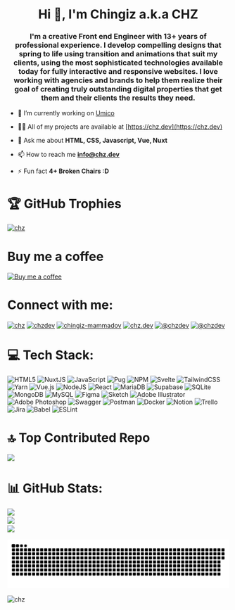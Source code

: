 <h1 align="center">Hi 👋, I'm Chingiz a.k.a CHZ</h1>
<h3 align="center">I'm a creative Front end Engineer with 13+ years of professional experience. I develop compelling designs that spring to life using transition and animations that suit my clients, using the most sophisticated technologies available today for fully interactive and responsive websites. I love working with agencies and brands to help them realize their goal of creating truly outstanding digital properties that get them and their clients the results they need.</h3>

- 🔭 I’m currently working on [Umico](https://umico.az)

- 👨‍💻 All of my projects are available at [https://chz.dev](https://chz.dev)

- 💬 Ask me about **HTML, CSS, Javascript, Vue, Nuxt**

- 📫 How to reach me **info@chz.dev**

- ⚡ Fun fact **4+ Broken Chairs :D**

# 🏆 GitHub Trophies
<p align="left"> <a href="https://github.com/ryo-ma/github-profile-trophy"><img src="https://github-profile-trophy.vercel.app/?username=chz" alt="chz" /></a> </p>

# Buy me a coffee
<a href="https://bmc.link/chzdev" target="blank"><img align="center" src="https://cdn-icons-png.flaticon.com/128/1047/1047462.png" alt="Buy me a coffee" height="40" width="40" /></a>

# Connect with me:
<p align="left">
<a href="https://dev.to/chz" target="blank"><img align="center" src="https://raw.githubusercontent.com/rahuldkjain/github-profile-readme-generator/master/src/images/icons/Social/devto.svg" alt="chz" height="30" width="40" /></a>
<a href="https://twitter.com/chzdev" target="blank"><img align="center" src="https://raw.githubusercontent.com/rahuldkjain/github-profile-readme-generator/master/src/images/icons/Social/twitter.svg" alt="chzdev" height="30" width="40" /></a>
<a href="https://linkedin.com/in/chingiz-mammadov" target="blank"><img align="center" src="https://raw.githubusercontent.com/rahuldkjain/github-profile-readme-generator/master/src/images/icons/Social/linked-in-alt.svg" alt="chingiz-mammadov" height="30" width="40" /></a>
<a href="https://fb.com/chz.dev" target="blank"><img align="center" src="https://raw.githubusercontent.com/rahuldkjain/github-profile-readme-generator/master/src/images/icons/Social/facebook.svg" alt="chz.dev" height="30" width="40" /></a>
<a href="https://medium.com/@chzdev" target="blank"><img align="center" src="https://raw.githubusercontent.com/rahuldkjain/github-profile-readme-generator/master/src/images/icons/Social/medium.svg" alt="@chzdev" height="30" width="40" /></a>
<a href="https://youtube.com/@chzdev" target="blank"><img align="center" src="https://raw.githubusercontent.com/rahuldkjain/github-profile-readme-generator/master/src/images/icons/Social/youtube.svg" alt="@chzdev" height="30" width="40" /></a>
</p>

# 💻 Tech Stack:
![HTML5](https://img.shields.io/badge/html5-%23E34F26.svg?style=for-the-badge&logo=html5&logoColor=white) ![NuxtJS](https://img.shields.io/badge/Nuxt-black?style=for-the-badge&logo=nuxt.js&logoColor=white) ![JavaScript](https://img.shields.io/badge/javascript-%23323330.svg?style=for-the-badge&logo=javascript&logoColor=%23F7DF1E) ![Pug](https://img.shields.io/badge/Pug-FFF?style=for-the-badge&logo=pug&logoColor=A86454) ![NPM](https://img.shields.io/badge/NPM-%23000000.svg?style=for-the-badge&logo=npm&logoColor=white) ![Svelte](https://img.shields.io/badge/svelte-%23f1413d.svg?style=for-the-badge&logo=svelte&logoColor=white) ![TailwindCSS](https://img.shields.io/badge/tailwindcss-%2338B2AC.svg?style=for-the-badge&logo=tailwind-css&logoColor=white) ![Yarn](https://img.shields.io/badge/yarn-%232C8EBB.svg?style=for-the-badge&logo=yarn&logoColor=white) ![Vue.js](https://img.shields.io/badge/vuejs-%2335495e.svg?style=for-the-badge&logo=vuedotjs&logoColor=%234FC08D) ![NodeJS](https://img.shields.io/badge/node.js-6DA55F?style=for-the-badge&logo=node.js&logoColor=white) ![React](https://img.shields.io/badge/react-%2320232a.svg?style=for-the-badge&logo=react&logoColor=%2361DAFB) ![MariaDB](https://img.shields.io/badge/MariaDB-003545?style=for-the-badge&logo=mariadb&logoColor=white) 	![Supabase](https://img.shields.io/badge/Supabase-3ECF8E?style=for-the-badge&logo=supabase&logoColor=white) ![SQLite](https://img.shields.io/badge/sqlite-%2307405e.svg?style=for-the-badge&logo=sqlite&logoColor=white) ![MongoDB](https://img.shields.io/badge/MongoDB-%234ea94b.svg?style=for-the-badge&logo=mongodb&logoColor=white) ![MySQL](https://img.shields.io/badge/mysql-%2300f.svg?style=for-the-badge&logo=mysql&logoColor=white) 	![Figma](https://img.shields.io/badge/figma-%23F24E1E.svg?style=for-the-badge&logo=figma&logoColor=white) ![Sketch](https://img.shields.io/badge/Sketch-FFB387?style=for-the-badge&logo=sketch&logoColor=black) ![Adobe Illustrator](https://img.shields.io/badge/adobeillustrator-%23FF9A00.svg?style=for-the-badge&logo=adobeillustrator&logoColor=white) ![Adobe Photoshop](https://img.shields.io/badge/adobephotoshop-%2331A8FF.svg?style=for-the-badge&logo=adobephotoshop&logoColor=white) ![Swagger](https://img.shields.io/badge/-Swagger-%23Clojure?style=for-the-badge&logo=swagger&logoColor=white) ![Postman](https://img.shields.io/badge/Postman-FF6C37?style=for-the-badge&logo=postman&logoColor=white) ![Docker](https://img.shields.io/badge/docker-%230db7ed.svg?style=for-the-badge&logo=docker&logoColor=white) ![Notion](https://img.shields.io/badge/Notion-%23000000.svg?style=for-the-badge&logo=notion&logoColor=white) ![Trello](https://img.shields.io/badge/Trello-%23026AA7.svg?style=for-the-badge&logo=Trello&logoColor=white) ![Jira](https://img.shields.io/badge/jira-%230A0FFF.svg?style=for-the-badge&logo=jira&logoColor=white) ![Babel](https://img.shields.io/badge/Babel-F9DC3e?style=for-the-badge&logo=babel&logoColor=black) ![ESLint](https://img.shields.io/badge/ESLint-4B3263?style=for-the-badge&logo=eslint&logoColor=white)

# 🔝 Top Contributed Repo
![](https://github-contributor-stats.vercel.app/api?username=chz&limit=5&theme=white&combine_all_yearly_contributions=true)

# 📊 GitHub Stats:
![](https://github-readme-stats.vercel.app/api?username=chz&theme=white&hide_border=false&include_all_commits=true&count_private=true)<br/>
![](https://github-readme-streak-stats.herokuapp.com/?user=chz&theme=white&hide_border=false)<br/>
![](https://github-readme-stats.vercel.app/api/top-langs/?username=chz&theme=white&hide_border=false&include_all_commits=true&count_private=true&layout=compact)

<p align="center">
  <a href="https://github.com/chz"><img alt="Snake animation" src="https://github.com/mikyll/mikyll/blob/output/github-contribution-grid-snake.svg"/></a>
</p>

<img src="https://komarev.com/ghpvc/?username=chz&label=Profile%20views&color=0e75b6&style=flat" alt="chz" />

